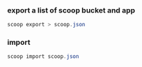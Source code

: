 ### export a list of scoop bucket and app
```powershell
scoop export > scoop.json
```

### import
```powershell
scoop import scoop.json
```
